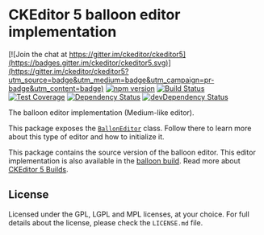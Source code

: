 CKEditor 5 balloon editor implementation
=========================================

[![Join the chat at https://gitter.im/ckeditor/ckeditor5](https://badges.gitter.im/ckeditor/ckeditor5.svg)](https://gitter.im/ckeditor/ckeditor5?utm_source=badge&utm_medium=badge&utm_campaign=pr-badge&utm_content=badge)
[![npm version](https://badge.fury.io/js/%40ckeditor%2Fckeditor5-editor-balloon.svg)](https://www.npmjs.com/package/@ckeditor/ckeditor5-editor-balloon)
[![Build Status](https://travis-ci.org/ckeditor/ckeditor5-editor-balloon.svg?branch=master)](https://travis-ci.org/ckeditor/ckeditor5-editor-balloon)
[![Test Coverage](https://codeclimate.com/github/ckeditor/ckeditor5-editor-balloon/badges/coverage.svg)](https://codeclimate.com/github/ckeditor/ckeditor5-editor-balloon/coverage)
[![Dependency Status](https://david-dm.org/ckeditor/ckeditor5-editor-balloon/status.svg)](https://david-dm.org/ckeditor/ckeditor5-editor-balloon)
[![devDependency Status](https://david-dm.org/ckeditor/ckeditor5-editor-balloon/dev-status.svg)](https://david-dm.org/ckeditor/ckeditor5-editor-balloon?type=dev)

The balloon editor implementation (Medium-like editor).

This package exposes the [`BallonEditor`](https://ckeditor5.github.io/docs/nightly/ckeditor5/latest/api/module_editor-balloon_ballooneditor-BallonEditor.html) class. Follow there to learn more about this type of editor and how to initialize it.

This package contains the source version of the balloon editor. This editor implementation is also available in the [balloon build](https://www.npmjs.com/package/@ckeditor/ckeditor5-build-balloon). Read more about [CKEditor 5 Builds](https://ckeditor5.github.io/docs/nightly/ckeditor5/latest/builds/index.html).

## License

Licensed under the GPL, LGPL and MPL licenses, at your choice. For full details about the license, please check the `LICENSE.md` file.
